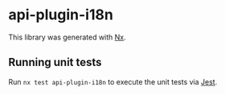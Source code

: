 # api-plugin-i18n

This library was generated with [Nx](https://nx.dev).

## Running unit tests

Run `nx test api-plugin-i18n` to execute the unit tests via [Jest](https://jestjs.io).
